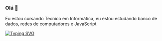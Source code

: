 ### Olá 👋

Eu estou cursando Tecnico em Informática, eu estou estudando banco de dados, redes de computadores e JavaScript

[![Typing SVG](https://readme-typing-svg.demolab.com/?lines=Oiee!+👋+My+name+is+Gabriel.;Also+known+as+GB+:D;Welcome+to+my+github+:P)](https://git.io/typing-svg)

<!--
**GBarquilha/GBarquilha** is a ✨ _special_ ✨ repository because its `README.md` (this file) appears on your GitHub profile.

Here are some ideas to get you started:

- 🔭 I’m currently working on ...
- 🌱 I’m currently learning ...
- 👯 I’m looking to collaborate on ...
- 🤔 I’m looking for help with ...
- 💬 Ask me about ...
- 📫 How to reach me: ...
- 😄 Pronouns: ...
- ⚡ Fun fact: ...
-->

